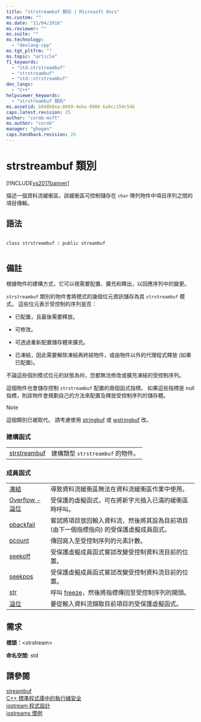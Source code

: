 ```yaml
---
title: "strstreambuf 類別 | Microsoft Docs"
ms.custom: ""
ms.date: "11/04/2016"
ms.reviewer: ""
ms.suite: ""
ms.technology: 
  - "devlang-cpp"
ms.tgt_pltfrm: ""
ms.topic: "article"
f1_keywords: 
  - "std.strstreambuf"
  - "strstreambuf"
  - "std::strstreambuf"
dev_langs: 
  - "C++"
helpviewer_keywords: 
  - "strstreambuf 類別"
ms.assetid: b040b8ea-0669-4eba-8908-6a9cc159c54b
caps.latest.revision: 25
author: "corob-msft"
ms.author: "corob"
manager: "ghogen"
caps.handback.revision: 25
---
```

# strstreambuf 類別
[!INCLUDE[vs2017banner](../assembler/inline/includes/vs2017banner.md)]

描述一個資料流緩衝區，該緩衝區可控制儲存在 `char` 陣列物件中項目序列之間的項目傳輸。  
  
## 語法  
  
```  
  
class strstreambuf : public streambuf  
  
```  
  
## 備註  
 根據物件的建構方式，它可以視需要配置、擴充和釋出，以回應序列中的變更。  
  
 `strstreambuf` 類別的物件會將模式的幾個位元資訊儲存為其 `strstreambuf` 模式。 這些位元表示受控制的序列是否：  
  
-   已配置，且最後需要釋放。  
  
-   可修改。  
  
-   可透過重新配置儲存體來擴充。  
  
-   已凍結，因此需要解除凍結再終結物件，或由物件以外的代理程式釋放 \(如果已配置\)。  
  
 不論這些個別模式位元的狀態為何，您都無法修改或擴充凍結的受控制序列。  
  
 這個物件也會儲存控制 `strstreambuf` 配置的兩個函式指標。 如果這些指標是 null 指標，則該物件會規劃自己的方法來配置及釋放受控制序列的儲存體。  
  
> [!NOTE]
>  這個類別已被取代。 請考慮使用 [stringbuf](../Topic/stringbuf.md) 或 [wstringbuf](../Topic/wstringbuf.md) 改。  
  
### 建構函式  
  
|||  
|-|-|  
|[strstreambuf](../Topic/strstreambuf::strstreambuf.md)|建構類型 `strstreambuf` 的物件。|  
  
### 成員函式  
  
|||  
|-|-|  
|[凍結](../Topic/strstreambuf::freeze.md)|導致資料流緩衝區無法在資料流緩衝區作業中使用。|  
|[Overflow \- 溢位](../Topic/strstreambuf::overflow.md)|受保護的虛擬函式，可在將新字元插入已滿的緩衝區時呼叫。|  
|[pbackfail](../Topic/strstreambuf::pbackfail.md)|嘗試將項目放回輸入資料流，然後將其設為目前項目 \(由下一個指標指向\) 的受保護虛擬成員函式。|  
|[pcount](../Topic/strstreambuf::pcount.md)|傳回寫入至受控制序列的元素計數。|  
|[seekoff](../Topic/strstreambuf::seekoff.md)|受保護虛擬成員函式嘗試改變受控制資料流目前的位置。|  
|[seekpos](../Topic/strstreambuf::seekpos.md)|受保護虛擬成員函式嘗試改變受控制資料流目前的位置。|  
|[str](../Topic/strstreambuf::str.md)|呼叫 [freeze](../Topic/strstreambuf::freeze.md)，然後將指標傳回至受控制序列的開頭。|  
|[溢位](../Topic/strstreambuf::underflow.md)|要從輸入資料流擷取目前項目的受保護虛擬函式。|  
  
## 需求  
 **標頭：**\<strstream\>  
  
 **命名空間:** std  
  
## 請參閱  
 [streambuf](../Topic/streambuf.md)   
 [C\+\+ 標準程式庫中的執行緒安全](../standard-library/thread-safety-in-the-cpp-standard-library.md)   
 [iostream 程式設計](../standard-library/iostream-programming.md)   
 [iostreams 慣例](../standard-library/iostreams-conventions.md)